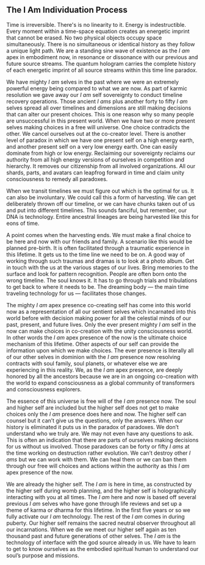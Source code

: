 ## The I Am Individuation Process



Time is irreversible.
There's is no linearity to it.
Energy is indestructible.
Every moment within a time-space equation creates an energetic imprint that cannot be erased.
No two physical objects occupy space simultaneously.
There is no simultaneous or identical history as they follow a unique light path.
We are a standing sine wave of existence as the *I am* apex in embodiment now,
in resonance or dissonance with our previous and future source streams.
The quantum hologram carries the complete history of each energetic imprint of all source streams within this time line paradox.


We have mighty *I am* selves in the past where we were an extremely powerful energy being compared to what we are now.
As part of karmic resolution we gave away our *I am* self sovereignty to conduct timeline recovery operations.
Those ancient *I ams* plus another forty to fifty *I am* selves spread all over timelines and dimensions are still making decisions that can alter our present choices.
This is one reason why so many people are unsuccessful in this present world.
When we have two or more present selves making choices in a free will universe.
One choice contradicts the other.
We cancel ourselves out at the co-creator level.
There is another level of paradox in which we have one present self on a high energy earth,
and another present self on a very low energy earth.
One can easily dominate from high or low energy.
Reclaiming our sovereignty reclaims our authority from all high energy versions of ourselves in competition and hierarchy.
It removes our citizenship from all involved organizations.
All our shards,
parts,
and avatars can leapfrog forward in time and claim unity consciousness to remedy all paradoxes.


When we transit timelines we must figure out which is the optimal for us.
It can also be involuntary.
We could call this a form of harvesting.
We can get deliberately thrown off our timeline,
or we can have chunks taken out of us and put into different timelines.
This sounds fanciful,
but remember,
our DNA is technology.
Entire ancestral lineages are being harvested like this for eons of time.

A point comes when the harvesting ends.
We must make a final choice to be here and now with our friends and family.
A scenario like this would be planned pre-birth.
It is often facilitated through a traumatic experience in this lifetime.
It gets us to the time line we need to be on.
A good way of working through such traumas and dramas is to look at a photo album.
Get in touch with the us at the various stages of our lives.
Bring memories to the surface and look for pattern recognition.
People are often born onto the wrong timeline.
The soul knows it.
It has to go through trials and tribulations to get back to where it needs to be.
The dreaming body
&mdash;
the main time traveling technology for us
&mdash;
facilitates those changes.




The mighty *I am* apex presence co-creating self has come into this world now as a representation of all our sentient selves which incarnated into this world before with decision making power for all the celestial minds of our past,
present,
and future lives.
Only the ever present mighty *I am* self in the now can make choices in co-creation with the unity consciousness world.
In other words the *I am* apex presence of the now is the ultimate choice mechanism of this lifetime.
Other aspects of our self can provide the information upon which we make choices.
The ever presence is literally all of our other selves in dominion with the *I am* presence now resolving contracts with soul family,
soul planets,
or whatever else we are experiencing in this reality.
We,
as the *I am* apex presence,
are deeply honored by all the ancestors because we are in an ongoing co-creation with the world to expand consciousness as a global community of transformers and consciousness explorers.

The essence of this universe is free will of the *I am* presence now.
The soul and higher self are included but the higher self does not get to make choices only the *I am* presence does here and now.
The higher self can counsel but it can’t give us the questions,
only the answers.
When our history is eliminated it puts us in the paradox of paradoxes.
We don’t understand who we truly are.
We may not even have any questions to ask.
This is often an indication that there are parts of ourselves making decisions for us without us involved.
Those paradoxes can be forty or fifty *I ams* at the time working on destruction rather evolution.
We can’t destroy other *I ams* but we can work with them.
We can heal them or we can ban them through our free will choices and actions within the authority as this *I am* apex presence of the now.


We are already the higher self.
The *I am* is here in time,
as constructed by the higher self during womb planning,
and the higher self is holographically interacting with you at all times.
The *I am* here and now is based off several previous *I am* selves who have gone through life reviews and set up a theme of karma or dharma for this lifetime.
In the first five years or so we fully activate our *I am* technology.
The rest of the *I am* comes in during puberty.
Our higher self remains the sacred neutral observer throughout all our incarnations.
When we die we meet our higher self again as ten thousand past and future generations of other selves.
The *I am* is the technology of interface with the god source already in us.
We have to learn to get to know ourselves as the embodied spiritual human to understand our soul’s purpose and missions.
